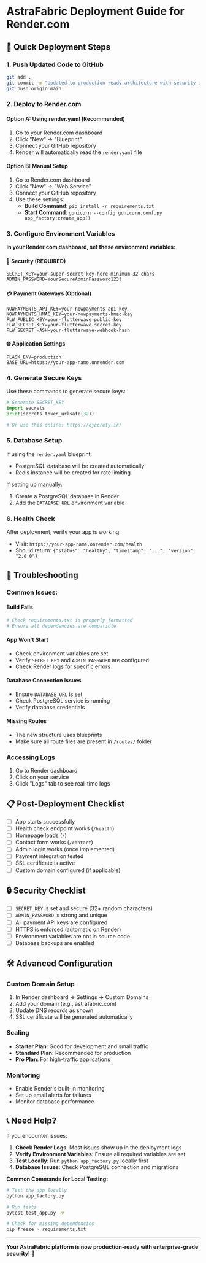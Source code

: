 # AstraFabric Deployment Guide for Render.com

## 🚀 Quick Deployment Steps

### 1. **Push Updated Code to GitHub**
```bash
git add .
git commit -m "Updated to production-ready architecture with security improvements"
git push origin main
```

### 2. **Deploy to Render.com**

#### Option A: Using render.yaml (Recommended)
1. Go to your Render.com dashboard
2. Click "New" → "Blueprint"
3. Connect your GitHub repository
4. Render will automatically read the `render.yaml` file

#### Option B: Manual Setup
1. Go to Render.com dashboard
2. Click "New" → "Web Service"
3. Connect your GitHub repository
4. Use these settings:
   - **Build Command**: `pip install -r requirements.txt`
   - **Start Command**: `gunicorn --config gunicorn.conf.py app_factory:create_app()`

### 3. **Configure Environment Variables**

**In your Render.com dashboard, set these environment variables:**

#### 🔐 **Security (REQUIRED)**
```
SECRET_KEY=your-super-secret-key-here-minimum-32-chars
ADMIN_PASSWORD=YourSecureAdminPassword123!
```

#### 💳 **Payment Gateways (Optional)**
```
NOWPAYMENTS_API_KEY=your-nowpayments-api-key
NOWPAYMENTS_HMAC_KEY=your-nowpayments-hmac-key
FLW_PUBLIC_KEY=your-flutterwave-public-key
FLW_SECRET_KEY=your-flutterwave-secret-key
FLW_SECRET_HASH=your-flutterwave-webhook-hash
```

#### 🌐 **Application Settings**
```
FLASK_ENV=production
BASE_URL=https://your-app-name.onrender.com
```

### 4. **Generate Secure Keys**

Use these commands to generate secure keys:

```python
# Generate SECRET_KEY
import secrets
print(secrets.token_urlsafe(32))

# Or use this online: https://djecrety.ir/
```

### 5. **Database Setup**

If using the `render.yaml` blueprint:
- PostgreSQL database will be created automatically
- Redis instance will be created for rate limiting

If setting up manually:
1. Create a PostgreSQL database in Render
2. Add the `DATABASE_URL` environment variable

### 6. **Health Check**

After deployment, verify your app is working:
- Visit: `https://your-app-name.onrender.com/health`
- Should return: `{"status": "healthy", "timestamp": "...", "version": "2.0.0"}`

## 🔧 **Troubleshooting**

### Common Issues:

#### **Build Fails**
```bash
# Check requirements.txt is properly formatted
# Ensure all dependencies are compatible
```

#### **App Won't Start**
- Check environment variables are set
- Verify `SECRET_KEY` and `ADMIN_PASSWORD` are configured
- Check Render logs for specific errors

#### **Database Connection Issues**
- Ensure `DATABASE_URL` is set
- Check PostgreSQL service is running
- Verify database credentials

#### **Missing Routes**
- The new structure uses blueprints
- Make sure all route files are present in `/routes/` folder

### **Accessing Logs**
1. Go to Render dashboard
2. Click on your service
3. Click "Logs" tab to see real-time logs

## 📋 **Post-Deployment Checklist**

- [ ] App starts successfully
- [ ] Health check endpoint works (`/health`)
- [ ] Homepage loads (`/`)
- [ ] Contact form works (`/contact`)
- [ ] Admin login works (once implemented)
- [ ] Payment integration tested
- [ ] SSL certificate is active
- [ ] Custom domain configured (if applicable)

## 🔒 **Security Checklist**

- [ ] `SECRET_KEY` is set and secure (32+ random characters)
- [ ] `ADMIN_PASSWORD` is strong and unique
- [ ] All payment API keys are configured
- [ ] HTTPS is enforced (automatic on Render)
- [ ] Environment variables are not in source code
- [ ] Database backups are enabled

## 🛠 **Advanced Configuration**

### Custom Domain Setup
1. In Render dashboard → Settings → Custom Domains
2. Add your domain (e.g., astrafabric.com)
3. Update DNS records as shown
4. SSL certificate will be generated automatically

### Scaling
- **Starter Plan**: Good for development and small traffic
- **Standard Plan**: Recommended for production
- **Pro Plan**: For high-traffic applications

### Monitoring
- Enable Render's built-in monitoring
- Set up email alerts for failures
- Monitor database performance

## 📞 **Need Help?**

If you encounter issues:

1. **Check Render Logs**: Most issues show up in the deployment logs
2. **Verify Environment Variables**: Ensure all required variables are set
3. **Test Locally**: Run `python app_factory.py` locally first
4. **Database Issues**: Check PostgreSQL connection and migrations

**Common Commands for Local Testing:**
```bash
# Test the app locally
python app_factory.py

# Run tests
pytest test_app.py -v

# Check for missing dependencies
pip freeze > requirements.txt
```

---

**Your AstraFabric platform is now production-ready with enterprise-grade security! 🎉**
